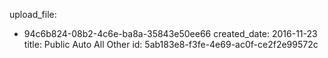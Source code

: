 upload_file:
  - 94c6b824-08b2-4c6e-ba8a-35843e50ee66
created_date: 2016-11-23
title: Public Auto All Other
id: 5ab183e8-f3fe-4e69-ac0f-ce2f2e99572c
